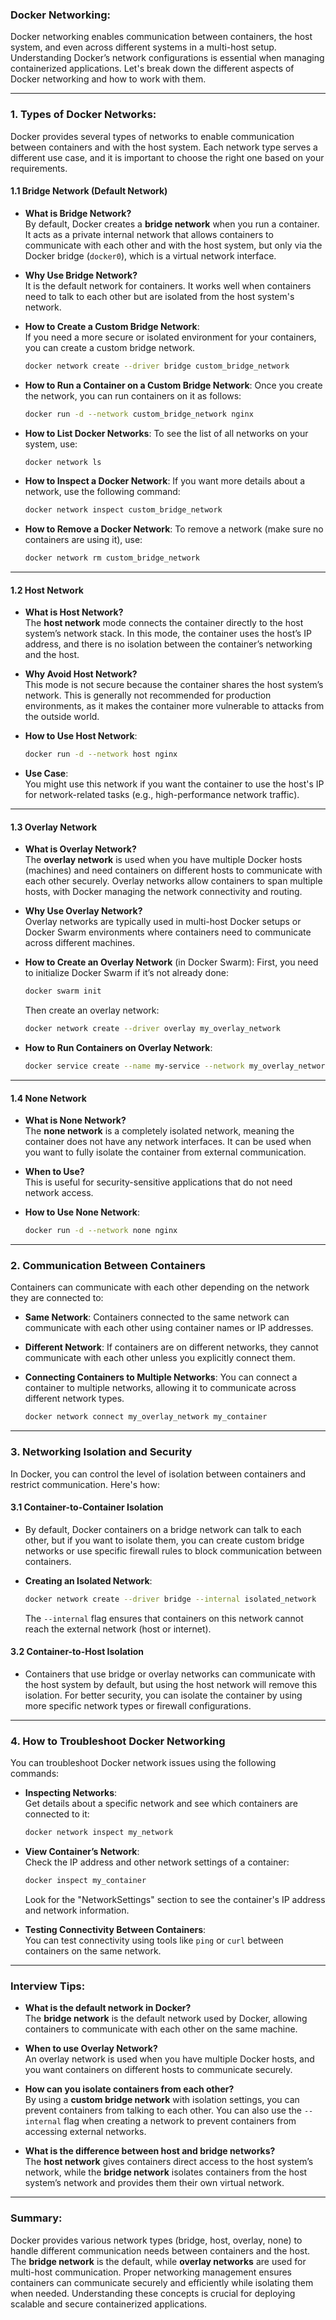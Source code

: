 ### **Docker Networking:**

Docker networking enables communication between containers, the host system, and even across different systems in a multi-host setup. Understanding Docker’s network configurations is essential when managing containerized applications. Let's break down the different aspects of Docker networking and how to work with them.

---

### **1. Types of Docker Networks**:

Docker provides several types of networks to enable communication between containers and with the host system. Each network type serves a different use case, and it is important to choose the right one based on your requirements.

#### **1.1 Bridge Network** (Default Network)
- **What is Bridge Network?**  
  By default, Docker creates a **bridge network** when you run a container. It acts as a private internal network that allows containers to communicate with each other and with the host system, but only via the Docker bridge (`docker0`), which is a virtual network interface.

- **Why Use Bridge Network?**  
  It is the default network for containers. It works well when containers need to talk to each other but are isolated from the host system's network.

- **How to Create a Custom Bridge Network**:  
  If you need a more secure or isolated environment for your containers, you can create a custom bridge network.

  ```bash
  docker network create --driver bridge custom_bridge_network
  ```

- **How to Run a Container on a Custom Bridge Network**:
  Once you create the network, you can run containers on it as follows:

  ```bash
  docker run -d --network custom_bridge_network nginx
  ```

- **How to List Docker Networks**:
  To see the list of all networks on your system, use:

  ```bash
  docker network ls
  ```

- **How to Inspect a Docker Network**:
  If you want more details about a network, use the following command:

  ```bash
  docker network inspect custom_bridge_network
  ```

- **How to Remove a Docker Network**:
  To remove a network (make sure no containers are using it), use:

  ```bash
  docker network rm custom_bridge_network
  ```

---

#### **1.2 Host Network**
- **What is Host Network?**  
  The **host network** mode connects the container directly to the host system’s network stack. In this mode, the container uses the host’s IP address, and there is no isolation between the container’s networking and the host.

- **Why Avoid Host Network?**  
  This mode is not secure because the container shares the host system’s network. This is generally not recommended for production environments, as it makes the container more vulnerable to attacks from the outside world.

- **How to Use Host Network**:

  ```bash
  docker run -d --network host nginx
  ```

- **Use Case**:  
  You might use this network if you want the container to use the host's IP for network-related tasks (e.g., high-performance network traffic).

---

#### **1.3 Overlay Network**
- **What is Overlay Network?**  
  The **overlay network** is used when you have multiple Docker hosts (machines) and need containers on different hosts to communicate with each other securely. Overlay networks allow containers to span multiple hosts, with Docker managing the network connectivity and routing.

- **Why Use Overlay Network?**  
  Overlay networks are typically used in multi-host Docker setups or Docker Swarm environments where containers need to communicate across different machines.

- **How to Create an Overlay Network** (in Docker Swarm):
  First, you need to initialize Docker Swarm if it’s not already done:

  ```bash
  docker swarm init
  ```

  Then create an overlay network:

  ```bash
  docker network create --driver overlay my_overlay_network
  ```

- **How to Run Containers on Overlay Network**:

  ```bash
  docker service create --name my-service --network my_overlay_network nginx
  ```

---

#### **1.4 None Network**
- **What is None Network?**  
  The **none network** is a completely isolated network, meaning the container does not have any network interfaces. It can be used when you want to fully isolate the container from external communication.

- **When to Use?**  
  This is useful for security-sensitive applications that do not need network access.

- **How to Use None Network**:

  ```bash
  docker run -d --network none nginx
  ```

---

### **2. Communication Between Containers**
Containers can communicate with each other depending on the network they are connected to:

- **Same Network**: Containers connected to the same network can communicate with each other using container names or IP addresses.
- **Different Network**: If containers are on different networks, they cannot communicate with each other unless you explicitly connect them.

- **Connecting Containers to Multiple Networks**:
  You can connect a container to multiple networks, allowing it to communicate across different network types.

  ```bash
  docker network connect my_overlay_network my_container
  ```

---

### **3. Networking Isolation and Security**
In Docker, you can control the level of isolation between containers and restrict communication. Here's how:

#### **3.1 Container-to-Container Isolation**
- By default, Docker containers on a bridge network can talk to each other, but if you want to isolate them, you can create custom bridge networks or use specific firewall rules to block communication between containers.

- **Creating an Isolated Network**:

  ```bash
  docker network create --driver bridge --internal isolated_network
  ```

  The `--internal` flag ensures that containers on this network cannot reach the external network (host or internet).

#### **3.2 Container-to-Host Isolation**
- Containers that use bridge or overlay networks can communicate with the host system by default, but using the host network will remove this isolation. For better security, you can isolate the container by using more specific network types or firewall configurations.

---

### **4. How to Troubleshoot Docker Networking**
You can troubleshoot Docker network issues using the following commands:

- **Inspecting Networks**:  
  Get details about a specific network and see which containers are connected to it:

  ```bash
  docker network inspect my_network
  ```

- **View Container’s Network**:  
  Check the IP address and other network settings of a container:

  ```bash
  docker inspect my_container
  ```

  Look for the "NetworkSettings" section to see the container's IP address and network information.

- **Testing Connectivity Between Containers**:  
  You can test connectivity using tools like `ping` or `curl` between containers on the same network.

---

### **Interview Tips**:
- **What is the default network in Docker?**  
  The **bridge network** is the default network used by Docker, allowing containers to communicate with each other on the same machine.

- **When to use Overlay Network?**  
  An overlay network is used when you have multiple Docker hosts, and you want containers on different hosts to communicate securely.

- **How can you isolate containers from each other?**  
  By using a **custom bridge network** with isolation settings, you can prevent containers from talking to each other. You can also use the `--internal` flag when creating a network to prevent containers from accessing external networks.

- **What is the difference between host and bridge networks?**  
  The **host network** gives containers direct access to the host system’s network, while the **bridge network** isolates containers from the host system’s network and provides them their own virtual network.

---

### **Summary**:
Docker provides various network types (bridge, host, overlay, none) to handle different communication needs between containers and the host. The **bridge network** is the default, while **overlay networks** are used for multi-host communication. Proper networking management ensures containers can communicate securely and efficiently while isolating them when needed. Understanding these concepts is crucial for deploying scalable and secure containerized applications.